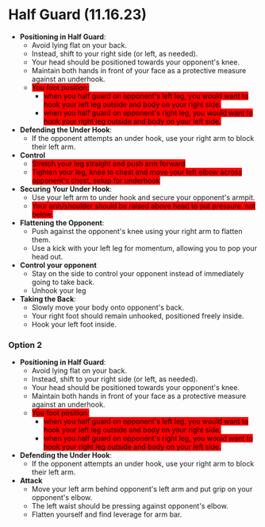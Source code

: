 # Half Guard (11.16.23)

* **Positioning in Half Guard**:
  * Avoid lying flat on your back.
  * Instead, shift to your right side (or left, as needed).
  * Your head should be positioned towards your opponent's knee.
  * Maintain both hands in front of your face as a protective measure against an underhook.
  * <mark style="background-color:red;">You foot position:</mark>
    * <mark style="background-color:red;">when you half guard on opponent's left leg, you would want to hook your left leg outside and body on your right side.</mark>&#x20;
    * <mark style="background-color:red;">when you half guard on opponent's right leg, you would want to hook your right leg outside and body on your left side.</mark>&#x20;
* **Defending the Under Hook**:
  * If the opponent attempts an under hook, use your right arm to block their left arm.
* **Control**&#x20;
  * <mark style="background-color:red;">Stretch your leg straight and push arm forward</mark>
  * <mark style="background-color:red;">Tighten your leg, knee to chest and move your left elbow across opponent's chest, setup for underhook</mark>
* **Securing Your Under Hook**:
  * Use your left arm to under hook and secure your opponent's armpit.
  * <mark style="background-color:red;">Your arm/shoulder should be raised above head to put pressure. not below.</mark>
* **Flattening the Opponent**:
  * Push against the opponent's knee using your right arm to flatten them.
  * Use a kick with your left leg for momentum, allowing you to pop your head out.
* **Control your opponent**
  * Stay on the side to control your opponent instead of immediately going to take back.
  * Unhook your leg
* **Taking the Back**:
  * Slowly move your body onto opponent's back.
  * Your right foot should remain unhooked, positioned freely inside.
  * Hook your left foot inside.



### Option 2

* **Positioning in Half Guard**:
  * Avoid lying flat on your back.
  * Instead, shift to your right side (or left, as needed).
  * Your head should be positioned towards your opponent's knee.
  * Maintain both hands in front of your face as a protective measure against an underhook.
  * <mark style="background-color:red;">You foot position:</mark>
    * <mark style="background-color:red;">when you half guard on opponent's left leg, you would want to hook your left leg outside and body on your right side.</mark>&#x20;
    * <mark style="background-color:red;">when you half guard on opponent's right leg, you would want to hook your right leg outside and body on your left side.</mark>&#x20;
* **Defending the Under Hook**:
  * If the opponent attempts an under hook, use your right arm to block their left arm.
* **Attack**
  * Move your left arm behind opponent's left arm and put grip on your opponent's elbow.
  * The left waist should be pressing against opponent's elbow.&#x20;
  * Flatten yourself and find leverage for arm bar.
